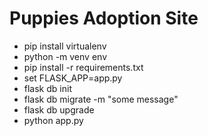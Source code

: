 # Puppies Adoption Site

* pip install virtualenv
* python -m venv env
* pip install -r requirements.txt
* set FLASK_APP=app.py
* flask db init
* flask db migrate -m "some message"
* flask db upgrade
* python app.py
